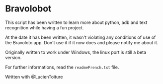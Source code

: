 # Bravolobot

This script has been written to learn more about python, adb and text recognition while having a fun project.

At the date it has been written, it wasn't violating any conditions of use of the Bravoloto app. Don't use it if it now does and please notify me about it.

Originally written to work under Windows, the linux port is still a beta version.

For further informations, read the `readmeFrench.txt` file.

Written with @LucienToiture
